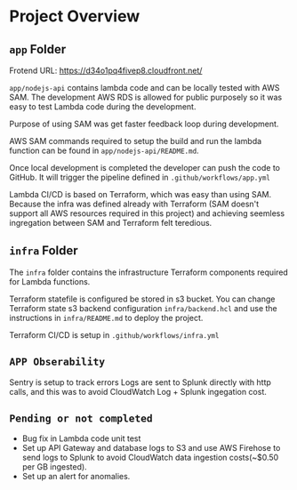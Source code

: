 # Project Overview

## `app` Folder
Frotend URL: https://d34o1pq4fivep8.cloudfront.net/

`app/nodejs-api` contains lambda code and can be locally tested with AWS SAM.
The development AWS RDS is allowed for public purposely so it was easy to test Lambda code during the development.

Purpose of using SAM was get faster feedback loop during development.

AWS SAM commands required to setup the build and run the lambda function can be found in `app/nodejs-api/README.md`.

Once local development is completed the developer can push the code to GitHub. It will trigger the pipeline defined in `.github/workflows/app.yml`

Lambda CI/CD is based on Terraform, which was easy than using SAM. Because the infra was defined already with Terraform (SAM doesn't support all AWS resources required in this project) and achieving seemless ingregation between SAM and Terraform felt teredious.


## `infra` Folder

The `infra` folder contains the infrastructure Terraform components required for Lambda functions.

Terraform statefile is configured be stored in s3 bucket. You can change Terraform state s3 backend configuration `infra/backend.hcl` and use the instructions in `infra/README.md` to deploy the project.

Terraform CI/CD is setup in `.github/workflows/infra.yml`

## `APP Obserability` ##

Sentry is setup to track errors
Logs are sent to Splunk directly with http calls, and this was to avoid CloudWatch Log + Splunk ingegation cost.

## `Pending or not completed` ##

- Bug fix in Lambda code unit test
- Set up API Gateway and database logs to S3 and use AWS Firehose to send logs to Splunk to avoid CloudWatch data ingestion costs(~$0.50 per GB ingested).
- Set up an alert for anomalies.